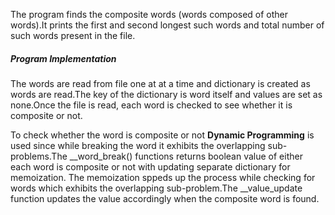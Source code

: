 The program finds the composite words (words composed of other words).It prints the first and second longest such words and total number of such words present in the file.

##### Program Implementation

The words are read from file one at at a time and dictionary is created as words are read.The key of the dictionary is word itself and values are set as none.Once the file is read, each word is checked to see whether it is composite or not.

To check whether the word is composite or not **Dynamic Programming** is used since while breaking the word it exhibits the overlapping sub-problems.The __word_break() functions returns boolean value of either each word is composite or not with updating separate dictionary for memoization. The memoization sppeds up the process while checking for words which exhibits the overlapping sub-problem.The __value_update function updates the value accordingly when the composite word is found.

##### 